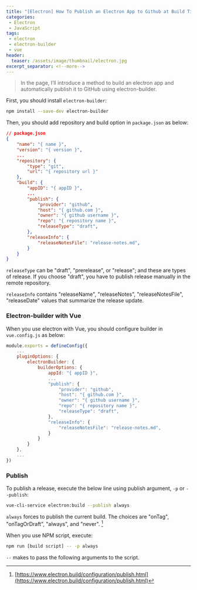 ```yaml
---
title: "[Electron] How To Publish an Electron App to Github at Build Time"
categories:
 - Electron
 - JavaScript
tags:
 - electron
 - electron-builder
 - vue
header:
  teaser: /assets/image/thumbnail/electron.jpg
excerpt_separator: <!--more-->
---
```


> In the page, I’ll introduce a method to build an electron app and automatically publish it to GitHub using electron-builder. 

<!--more-->

First, you should install `electron-builder`:
```bash
npm install --save-dev electron-builder
```

Then, you should add repository and build option in `package.json` as below:
```json
// package.json
{
    "name": "{ name }",
    "version": "{ version }",
    ...
    "repository": {
        "type": "git",
        "url": "{ repository url }"
    },
    "build": {
        "appID": "{ appID }",
        ...
        "publish": {
            "provider": "github",
            "host": "{ github.com }",
            "owner": "{ github username }",
            "repo": "{ repository name }",
            "releaseType": "draft",
        },
        "releaseInfo": {
            "releaseNotesFile": "release-notes.md",
        }
    }
}
```
`releaseType` can be "draft", "prerelease", or "release"; and these are types of release. If you choose "draft", you have to publish release manually in the remote repository.

`releaseInfo` contains "releaseName", "releaseNotes", "releaseNotesFile", "releaseDate" values that summarize the release update.

### Electron-builder with Vue
When you use electron with Vue, you should configure builder in `vue.config.js` as below: 
```js
module.exports = defineConfig({
    ...
    pluginOptions: {
        electronBuilder: {
            builderOptions: {
                appId: "{ appID }",
                ...
                "publish": {
                    "provider": "github",
                    "host": "{ github.com }",
                    "owner": "{ github username }",
                    "repo": "{ repository name }",
                    "releaseType": "draft",
                },
                "releaseInfo": {
                    "releaseNotesFile": "release-notes.md",
                }
            }
        }
    },
    ...
})
```

### Publish
To publish a release, execute the below line using publish argument, `-p` or `--publish`:
```bash
vue-cli-service electron:build --publish always
```
`always` forces to publish the current build. The choices are "onTag", "onTagOrDraft", "always", and "never". [^publish]

When you use NPM script, execute:
```bash
npm run [build script] -- -p always
```
`--` makes to pass the following arguments to the script.

[^publish]: [https://www.electron.build/configuration/publish.html](https://www.electron.build/configuration/publish.html)